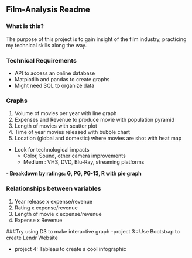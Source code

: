 ## Film-Analysis Readme

### What is this?
The purpose of this project is to gain insight of the film industry, practicing my technical skills along the way.  

### Technical Requirements
- API to access an online database
- Matplotlib and pandas to create graphs
- Might need SQL to organize data

### Graphs
1. Volume of movies per year with line graph
2. Expenses and Revenue to produce movie with population pyramid
3. Length of movies with scatter plot
4. Time of year movies released with bubble chart
5. Location (global and domestic) where movies are shot with heat map
- Look for technological impacts
  - Color, Sound, other camera improvements
  - Medium : VHS, DVD, Blu-Ray, streaming platforms
  
**- Breakdown by ratings: G, PG, PG-13, R with pie graph**

### Relationships between variables
1. Year release x expense/revenue
2. Rating x expense/revenue
3. Length of movie x expense/revenue
4. Expense x Revenue

###Try using D3 to make interactive graph
-project 3 : Use Bootstrap to create Lendr Website
- project 4: Tableau to create a cool infographic
